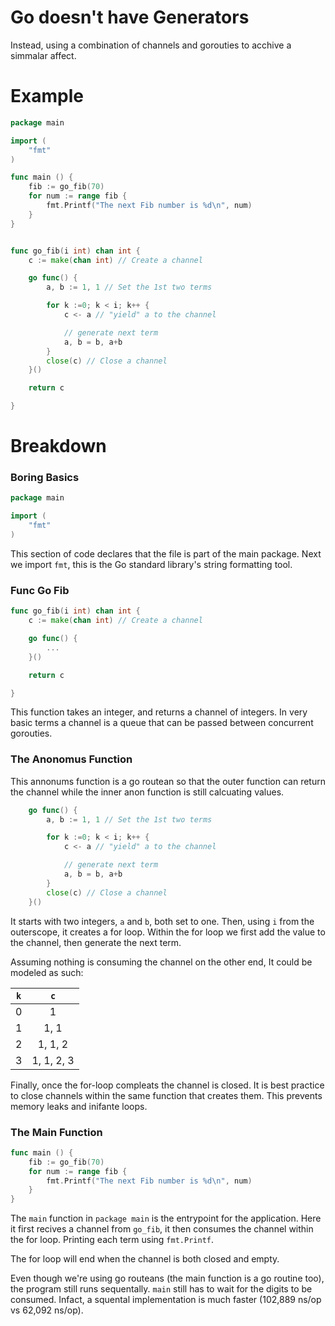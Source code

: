 # Go doesn't have Generators

Instead, using a combination of channels and gorouties to acchive a simmalar affect.

# Example

```Go
package main

import (
	"fmt"
)

func main () {
	fib := go_fib(70)
	for num := range fib {
		fmt.Printf("The next Fib number is %d\n", num)
	}
}


func go_fib(i int) chan int {
	c := make(chan int) // Create a channel

	go func() {
		a, b := 1, 1 // Set the 1st two terms

		for k :=0; k < i; k++ {
			c <- a // "yield" a to the channel

			// generate next term
			a, b = b, a+b
		}
		close(c) // Close a channel
	}()

	return c

}
```

# Breakdown

### Boring Basics

```Go
package main

import (
	"fmt"
)
```

This section of code declares that the file is part of the main package.
Next we import `fmt`, this is the Go standard library's string formatting tool.

### Func Go Fib

```Go
func go_fib(i int) chan int {
	c := make(chan int) // Create a channel

	go func() {
		...
	}()

	return c

}
```

This function takes an integer, and returns a channel of integers. In very basic terms a
channel is a queue that can be passed between concurrent gorouties.

### The Anonomus Function

This annonums function is a go routean so that the outer function can return the channel while
the inner anon function is still calcuating values.

```Go
	go func() {
		a, b := 1, 1 // Set the 1st two terms

		for k :=0; k < i; k++ {
			c <- a // "yield" a to the channel

			// generate next term
			a, b = b, a+b
		}
		close(c) // Close a channel
	}()
```

It starts with two integers, `a` and `b`, both set to one.
Then, using `i` from the outerscope, it creates a for loop.
Within the for loop we first add the value to the channel,
then generate the next term.

Assuming nothing is consuming the channel on the other end,
It could be modeled as such:

| `k` |    `c`     |
| :-: | :--------: |
|  0  |     1      |
|  1  |    1, 1    |
|  2  |  1, 1, 2   |
|  3  | 1, 1, 2, 3 |

Finally, once the for-loop compleats the channel is closed. It is best practice to close
channels within the same function that creates them. This prevents memory leaks and inifante loops.

### The Main Function

```Go
func main () {
	fib := go_fib(70)
	for num := range fib {
		fmt.Printf("The next Fib number is %d\n", num)
	}
}
```

The `main` function in `package main` is the entrypoint for the application.
Here it first recives a channel from `go_fib`, it then consumes the channel within the for loop.
Printing each term using `fmt.Printf`.

The for loop will end when the channel is both closed and empty.

Even though we're using go routeans (the main function is a go routine too), the program still runs sequentally.
`main` still has to wait for the digits to be consumed. Infact, a squental implementation is much faster (102,889 ns/op vs 62,092 ns/op).
